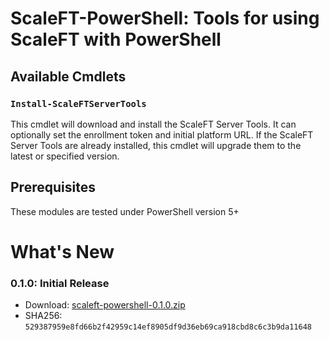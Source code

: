 # ScaleFT-PowerShell: Tools for using ScaleFT with PowerShell

## Available Cmdlets

### `Install-ScaleFTServerTools`

This cmdlet will download and install the ScaleFT Server Tools.  It can optionally set the enrollment token and initial platform URL.  If the ScaleFT Server Tools are already installed, this cmdlet will upgrade them to the latest or specified version.

## Prerequisites

These modules are tested under PowerShell version 5+

# What's New

### 0.1.0: Initial Release

* Download: [scaleft-powershell-0.1.0.zip]()
* SHA256: `529387959e8fd66b2f42959c14ef8905df9d36eb69ca918cbd8c6c3b9da11648`
